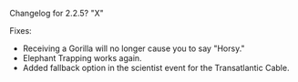 Changelog for 2.2.5? "X"

Fixes:
- Receiving a Gorilla will no longer cause you to say "Horsy."
- Elephant Trapping works again.
- Added fallback option in the scientist event for the Transatlantic Cable.
